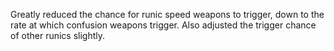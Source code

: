Greatly reduced the chance for runic speed weapons to trigger, down to the rate at which confusion weapons trigger. Also adjusted the trigger chance of other runics slightly.
